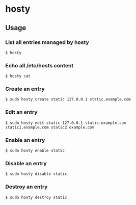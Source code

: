 # hosty

## Usage

### List all entries managed by hosty

    $ hosty

### Echo all /etc/hosts content

    $ hosty cat

### Create an entry

    $ sudo hosty create static 127.0.0.1 static.example.com

### Edit an entry

    $ sudo hosty edit static 127.0.0.1 static.example.com static1.example.com static2.example.com

### Enable an entry

    $ sudo hosty enable static

### Disable an entry

    $ sudo hosty disable static

### Destroy an entry

    $ sudo hosty destroy static
